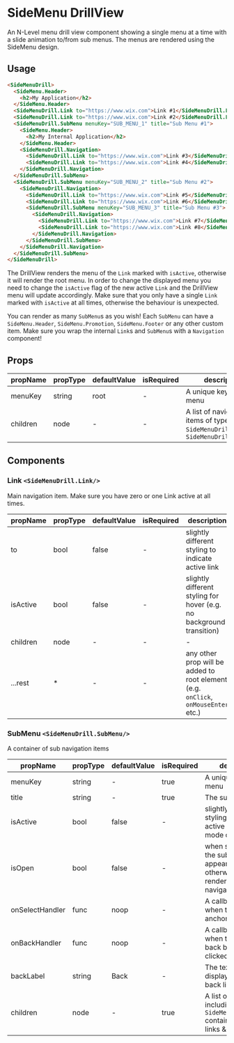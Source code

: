 # SideMenu DrillView

An N-Level menu drill view component showing a single menu at a time with a slide animation to/from sub menus.
The menus are rendered using the SideMenu design.

## Usage

```html
<SideMenuDrill>
  <SideMenu.Header>
    <h2>My Application</h2>
  </SideMenu.Header>
  <SideMenuDrill.Link to="https://www.wix.com">Link #1</SideMenuDrill.Link>
  <SideMenuDrill.Link to="https://www.wix.com">Link #2</SideMenuDrill.Link>
  <SideMenuDrill.SubMenu menuKey="SUB_MENU_1" title="Sub Menu #1">
    <SideMenu.Header>
      <h2>My Internal Application</h2>
    </SideMenu.Header>
    <SideMenuDrill.Navigation>
      <SideMenuDrill.Link to="https://www.wix.com">Link #3</SideMenuDrill.Link>
      <SideMenuDrill.Link to="https://www.wix.com">Link #4</SideMenuDrill.Link>
    </SideMenuDrill.Navigation>
  </SideMenuDrill.SubMenu>
  <SideMenuDrill.SubMenu menuKey="SUB_MENU_2" title="Sub Menu #2">
    <SideMenuDrill.Navigation>
      <SideMenuDrill.Link to="https://www.wix.com">Link #5</SideMenuDrill.Link>
      <SideMenuDrill.Link to="https://www.wix.com">Link #6</SideMenuDrill.Link>
      <SideMenuDrill.SubMenu menuKey="SUB_MENU_3" title="Sub Menu #3">
        <SideMenuDrill.Navigation>
          <SideMenuDrill.Link to="https://www.wix.com">Link #7</SideMenuDrill.Link>
          <SideMenuDrill.Link to="https://www.wix.com">Link #8</SideMenuDrill.Link>
        </SideMenuDrill.Navigation>
      </SideMenuDrill.SubMenu>
    </SideMenuDrill.Navigation>
  </SideMenuDrill.SubMenu>
</SideMenuDrill>
```

The DrillView renders the menu of the `Link` marked with `isActive`, otherwise it will render the root menu.
In order to change the displayed menu you need to change the `isActive` flag of the new active `Link` and the DrillView menu will update accordingly.
Make sure that you only have a single `Link` marked with `isActive` at all times, otherwise the behaviour is unexpected.

You can render as many `SubMenu`s as you wish! Each `SubMenu` can have a `SideMenu.Header`, `SideMenu.Promotion`, `SideMenu.Footer` or any other custom item.
Make sure you wrap the internal `Link`s and `SubMenu`s with a `Navigation` component! 


## Props

| propName          | propType | defaultValue | isRequired | description                                                                        |
| -                 | -        | -            | -          | -                                                                                  |
| menuKey           | string   | root         | -          | A unique key for the menu                                                          |
| children          | node     | -            | -          | A list of navigation items of types `SideMenuDrill.Link`, `SideMenuDrill.SubMenu`  |

## Components

### Link `<SideMenuDrill.Link/>`

Main navigation item. Make sure you have zero or one Link active at all times.

| propName          | propType | defaultValue | isRequired | description                                                                        |
| -                 | -        | -            | -          | -                                                                                  |
| to                | bool     | false        | -          | slightly different styling to indicate active link                                 |
| isActive          | bool     | false        | -          | slightly different styling for hover (e.g. no background transition)               |
| children          | node     | -            | -          | -                                                                                  |
| ...rest           | *        | -            | -          | any other prop will be added to root element (e.g. `onClick`, `onMouseEnter` etc.) |

### SubMenu `<SideMenuDrill.SubMenu/>`

A container of sub navigation items

| propName          | propType | defaultValue | isRequired | description                                                                                             |
| -                 | -        | -            | -          | -                                                                                                       |
| menuKey           | string   | -            | true       | A unique key for the menu                                                                               |
| title             | string   | -            | true       | The sub menu's title                                                                                    |
| isActive          | bool     | false        | -          | slightly different styling to indicate active link (closed mode only)                                   |
| isOpen            | bool     | false        | -          | when set to `false` the sub menu will appear like a `Link`, otherwise it will render the sub navigation |
| onSelectHandler   | func     | noop         | -          | A callback to call when the sub menu anchor is clicked                                                  |
| onBackHandler     | func     | noop         | -          | A callback to call when the sub menu back button is clicked                                             |
| backLabel         | string   | Back         | -          | The text that will be displayed on the back link                                                        |
| children          | node     | -            | true       | A list of child nodes including `SideMenu.Navigation` containing more links & sub menus                 |